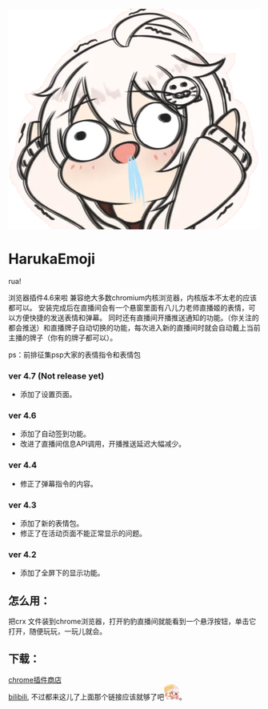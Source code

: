 <p align="center">
    <img src="https://github.com/TyraelDLee/HarukaEmoji/blob/main/images/abaaba.png"/>
</p>

# HarukaEmoji
rua!<br>

浏览器插件4.6来啦 
兼容绝大多数chromium内核浏览器，内核版本不太老的应该都可以。
安装完成后在直播间会有一个悬窗里面有八儿力老师直播姬的表情，可以方便快捷的发送表情和弹幕。
同时还有直播间开播推送通知的功能。（你关注的都会推送）和直播牌子自动切换的功能，每次进入新的直播间时就会自动戴上当前主播的牌子（你有的牌子都可以）。 

ps：前排征集psp大家的表情指令和表情包 <br>

### ver 4.7 (Not release yet)
- 添加了设置页面。

### ver 4.6
- 添加了自动签到功能。
- 改进了直播间信息API调用，开播推送延迟大幅减少。

### ver 4.4
- 修正了弹幕指令的内容。 

### ver 4.3
- 添加了新的表情包。
- 修正了在活动页面不能正常显示的问题。

### ver 4.2
- 添加了全屏下的显示功能。 

## 怎么用：
把crx 文件装到chrome浏览器，打开豹豹直播间就能看到一个悬浮按钮，单击它打开，随便玩玩，一玩儿就会。

## 下载：
[chrome插件商店](https://chrome.google.com/webstore/detail/rua%E8%B1%B9%E5%99%A8/igapngheaefbfhikpbngjgakfnedkchb)
<br>
[bilibili](https://t.bilibili.com/561690948190181609), 不过都来这儿了上面那个链接应该就够了吧<img src="https://github.com/TyraelDLee/HarukaEmoji/blob/main/images/haruka/5835.webp" width="30" height="30"/>。
